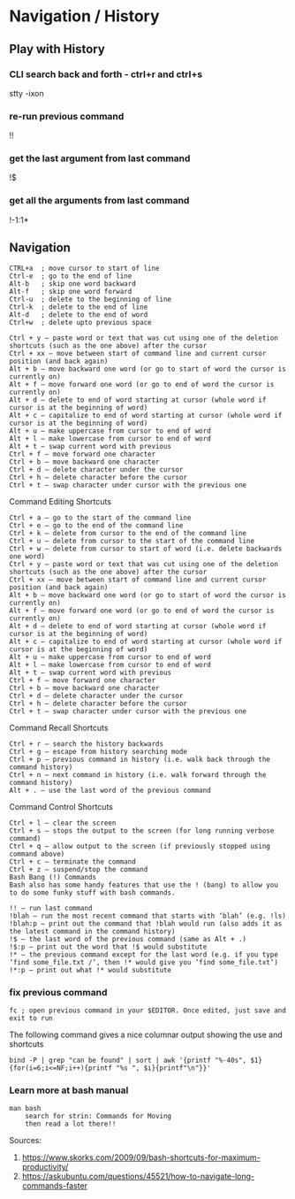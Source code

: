 
# Navigation / History

## Play with History

### CLI search back and forth - ctrl+r and ctrl+s
stty -ixon

### re-run previous command
!!

### get the last argument from last command
!$

### get all the arguments from last command
!-1:1*

## Navigation

    CTRL+a  ; move cursor to start of line
    Ctrl-e  ; go to the end of line
    Alt-b   ; skip one word backward
    Alt-f   ; skip one word forward
    Ctrl-u  ; delete to the beginning of line
    Ctrl-k  ; delete to the end of line
    Alt-d   ; delete to the end of word
    Ctrl+w  ; delete upto previous space

    Ctrl + y – paste word or text that was cut using one of the deletion shortcuts (such as the one above) after the cursor
    Ctrl + xx – move between start of command line and current cursor position (and back again)
    Alt + b – move backward one word (or go to start of word the cursor is currently on)
    Alt + f – move forward one word (or go to end of word the cursor is currently on)
    Alt + d – delete to end of word starting at cursor (whole word if cursor is at the beginning of word)
    Alt + c – capitalize to end of word starting at cursor (whole word if cursor is at the beginning of word)
    Alt + u – make uppercase from cursor to end of word
    Alt + l – make lowercase from cursor to end of word
    Alt + t – swap current word with previous
    Ctrl + f – move forward one character
    Ctrl + b – move backward one character
    Ctrl + d – delete character under the cursor
    Ctrl + h – delete character before the cursor
    Ctrl + t – swap character under cursor with the previous one

Command Editing Shortcuts

    Ctrl + a – go to the start of the command line
    Ctrl + e – go to the end of the command line
    Ctrl + k – delete from cursor to the end of the command line
    Ctrl + u – delete from cursor to the start of the command line
    Ctrl + w – delete from cursor to start of word (i.e. delete backwards one word)
    Ctrl + y – paste word or text that was cut using one of the deletion shortcuts (such as the one above) after the cursor
    Ctrl + xx – move between start of command line and current cursor position (and back again)
    Alt + b – move backward one word (or go to start of word the cursor is currently on)
    Alt + f – move forward one word (or go to end of word the cursor is currently on)
    Alt + d – delete to end of word starting at cursor (whole word if cursor is at the beginning of word)
    Alt + c – capitalize to end of word starting at cursor (whole word if cursor is at the beginning of word)
    Alt + u – make uppercase from cursor to end of word
    Alt + l – make lowercase from cursor to end of word
    Alt + t – swap current word with previous
    Ctrl + f – move forward one character
    Ctrl + b – move backward one character
    Ctrl + d – delete character under the cursor
    Ctrl + h – delete character before the cursor
    Ctrl + t – swap character under cursor with the previous one

Command Recall Shortcuts

    Ctrl + r – search the history backwards
    Ctrl + g – escape from history searching mode
    Ctrl + p – previous command in history (i.e. walk back through the command history)
    Ctrl + n – next command in history (i.e. walk forward through the command history)
    Alt + . – use the last word of the previous command

Command Control Shortcuts

    Ctrl + l – clear the screen
    Ctrl + s – stops the output to the screen (for long running verbose command)
    Ctrl + q – allow output to the screen (if previously stopped using command above)
    Ctrl + c – terminate the command
    Ctrl + z – suspend/stop the command
    Bash Bang (!) Commands
    Bash also has some handy features that use the ! (bang) to allow you to do some funky stuff with bash commands.

    !! – run last command
    !blah – run the most recent command that starts with ‘blah’ (e.g. !ls)
    !blah:p – print out the command that !blah would run (also adds it as the latest command in the command history)
    !$ – the last word of the previous command (same as Alt + .)
    !$:p – print out the word that !$ would substitute
    !* – the previous command except for the last word (e.g. if you type ‘find some_file.txt /‘, then !* would give you ‘find some_file.txt‘)
    !*:p – print out what !* would substitute


### fix previous command
    fc ; open previous command in your $EDITOR. Once edited, just save and exit to run

The following command gives a nice columnar output showing the use and shortcuts

    bind -P | grep "can be found" | sort | awk '{printf "%-40s", $1} {for(i=6;i<=NF;i++){printf "%s ", $i}{printf"\n"}}'

### Learn more at bash manual
    man bash 
        search for strin: Commands for Moving
        then read a lot there!!

Sources:
 1. https://www.skorks.com/2009/09/bash-shortcuts-for-maximum-productivity/
 2. https://askubuntu.com/questions/45521/how-to-navigate-long-commands-faster
